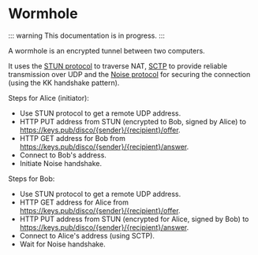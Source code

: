 # Wormhole

::: warning
This documentation is in progress.
:::

A wormhole is an encrypted tunnel between two computers.

It uses the [STUN protocol](https://en.wikipedia.org/wiki/STUN) to traverse NAT, [SCTP](https://en.wikipedia.org/wiki/Stream_Control_Transmission_Protocol) to provide reliable transmission over UDP and the [Noise protocol](https://noiseprotocol.org/noise.html) for securing the connection (using the KK handshake pattern).

Steps for Alice (initiator):

- Use STUN protocol to get a remote UDP address.
- HTTP PUT address from STUN (encrypted to Bob, signed by Alice) to https://keys.pub/disco/{sender}/{recipient}/offer.
- HTTP GET address for Bob from https://keys.pub/disco/{sender}/{recipient}/answer.
- Connect to Bob's address.
- Initiate Noise handshake.

Steps for Bob:

- Use STUN protocol to get a remote UDP address.
- HTTP GET address for Alice from https://keys.pub/disco/{sender}/{recipient}/offer.
- HTTP PUT address from STUN (encrypted for Alice, signed by Bob) to https://keys.pub/disco/{sender}/{recipient}/answer.
- Connect to Alice's address (using SCTP).
- Wait for Noise handshake.
